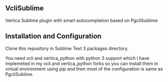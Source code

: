 ## VcliSublime
Vertica Sublime plugin with smart autocompletion based on PgcliSublime

## Installation and Configuration
Clone this repository in Sublime Text 3 packages directory.

You need vcli and vertica_python with python 3 support which I have implemeted in my vcli and vertica_python forks so you can install them in virtual environment using pip and then most of the configuration is same as PgcliSublime.